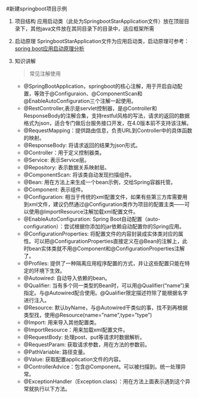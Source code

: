 #新建springboot项目示例
1. 项目结构
    应用启动类（此处为SpringbootStarApplication文件）放在顶层目录下，其他java文件放在其同目录下的目录中，适应框架所需
2. 启动原理
  SpringbootStarApplication文件为应用启动类，启动原理可参考：[spring boot应用启动原理分析](https://blog.csdn.net/hengyunabc/article/details/50120001)
3. 知识讲解
   
   > 常见注解使用
   
      - @SpringBootApplication，springboot的核心注解，用于开启自动配置，等效于@Configuraion、@ComponentScan和@EnableAutoConfiguration三个注解一起使用。
      - @RestController,表示是servlet控制器，是@Controller和ResponseBody的注解合集，支持restful风格的写法，请求的返回的数据格式为json，适合专门做后台服务接口开发，在4.0版本前不支持该注解。
      - @RequestMapping：提供路由信息，负责URL到Controller中的具体函数的映射。
      - @ResponseBody: 将请求返回的结果为json形式。
      - @Controller：用于定义控制器类。
      - @Service: 表示Service层。
      - @Repository: 表示数据关系映射层。
      - @ComponentScan: 将该类自动发现扫描组件。
      - @Bean: 用在方法上来生成一个bean示例，交给Spring容器托管。
      - @Component: 表示组件。
      - @Configuration: 相当于传统的xml配置文件，如果有些第三方库需要用到xml文件，建议仍然通过@Configuration类作为项目的配置主类——可以使用@ImportResource注解加载xml配置文件。
      - @EnableAutoConfiguration: Spring Boot自动配置（auto-configuration）：尝试根据你添加的jar依赖自动配置你的Spring应用。
      - @ConfigurationProperties: 将配置文件的内容封装成实体类对应的属性。可以把@ConfigurationProperties直接定义在@Bean的注解上，此时bean实体类就不用@Component和@ConfigurationProperties注解了。
      - @Profiles: 提供了一种隔离应用程序配置的方式，并让这些配置只能在特定的环境下生效。
      - @Autowired: 自动导入依赖的bean。
      - @Qualifier: 当有多个同一类型的Bean时，可以用@Qualifier(“name”)来指定。与@Autowired配合使用。@Qualifier限定描述符除了能根据名字进行注入。
      - @Resource: 默认byName，与@Autowired干类似的事，找不到再根据类型找，使用@Resource(name=”name”,type=”type”)
      - @Import: 用来导入其他配置类。
      - @ImportResource：用来加载xml配置文件。
      - @RequestBody: 处理post、put等请求时数据解析。
      - @RequestParam: 获取请求参数，用在方法的参数前。
      - @PathVariable: 路径变量。
      - @Value: 获取配置application文件的内容。
      - @ControllerAdvice：包含@Component。可以被扫描到。统一处理异常。
      - @ExceptionHandler（Exception.class）：用在方法上面表示遇到这个异常就执行以下方法。